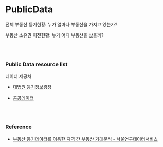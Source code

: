 # PublicData


전체 부동산 등기현황: 누가 얼마나 부동산을 가지고 있는가?

부동산 소유권 이전현황: 누가 어디 부동산을 샀을까?

<br></br>
### Public Data resource list
데이터 제공처 
- [대법원 등기정보광장](https://data.iros.go.kr/)

- [공공데이터](https://www.data.go.kr/index.do)

<br></br>
### Reference
- [부동산 등기데이터를 이용한 지역 간 부동산 거래분석  - 서울연구데이터서비스](https://data.si.re.kr/sites/default/files/Data_IR_03_summary.pdf)
